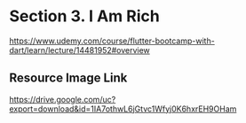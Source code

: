 # Section 3. I Am Rich
https://www.udemy.com/course/flutter-bootcamp-with-dart/learn/lecture/14481952#overview

## Resource Image Link
https://drive.google.com/uc?export=download&id=1IA7othwL6jGtvc1Wfyj0K6hxrEH9OHam

